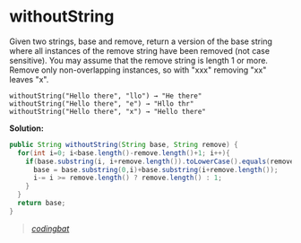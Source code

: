 # withoutString

Given two strings, base and remove, return a version of the base string where all instances of the remove string have been removed (not case sensitive). You may assume that the remove string is length 1 or more. Remove only non-overlapping instances, so with "xxx" removing "xx" leaves "x".

```
withoutString("Hello there", "llo") → "He there"
withoutString("Hello there", "e") → "Hllo thr"
withoutString("Hello there", "x") → "Hello there"
```

**Solution:**

```java
public String withoutString(String base, String remove) {
  for(int i=0; i<base.length()-remove.length()+1; i++){
    if(base.substring(i, i+remove.length()).toLowerCase().equals(remove.toLowerCase())){
      base = base.substring(0,i)+base.substring(i+remove.length());
      i-= i >= remove.length() ? remove.length() : 1;
    }
  }
  return base;
}
```

> _[codingbat](https://codingbat.com/prob/p192570)_